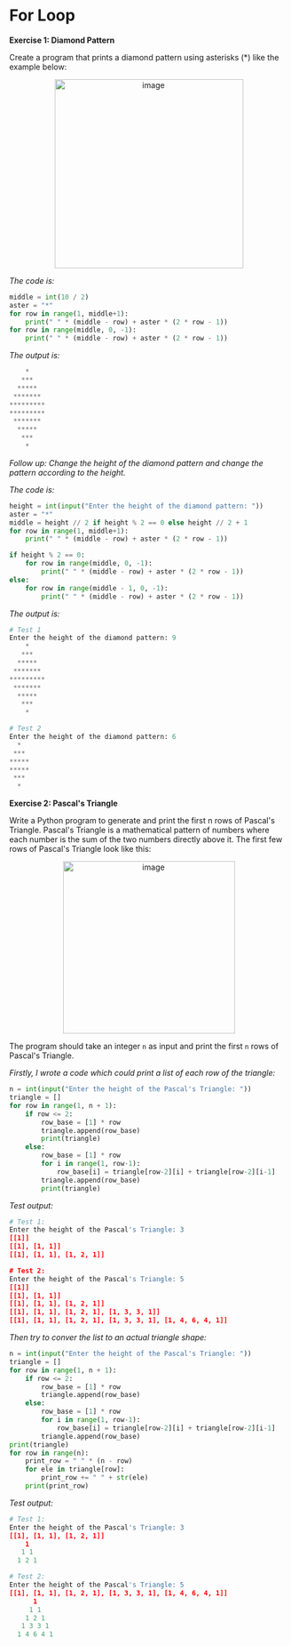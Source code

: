 # For Loop

**Exercise 1: Diamond Pattern**

Create a program that prints a diamond pattern using asterisks (*) like the example below:

<div align=center>
<img width="340" alt="image" src="https://github.com/ShiyuFan0820/CSLearningNote/assets/149340606/d00ef7cc-cc43-4c55-8c8c-e3bf707bf995">
</div>

_The code is:_
```py
middle = int(10 / 2)
aster = "*"
for row in range(1, middle+1):
    print(" " * (middle - row) + aster * (2 * row - 1))
for row in range(middle, 0, -1):
    print(" " * (middle - row) + aster * (2 * row - 1))
```

_The output is:_
```py
    *
   ***
  *****
 *******
*********
*********
 *******
  *****
   ***
    *
```

_Follow up: Change the height of the diamond pattern and change the pattern according to the height._

_The code is:_
```py
height = int(input("Enter the height of the diamond pattern: "))
aster = "*"
middle = height // 2 if height % 2 == 0 else height // 2 + 1
for row in range(1, middle+1):
    print(" " * (middle - row) + aster * (2 * row - 1))

if height % 2 == 0:
    for row in range(middle, 0, -1):
        print(" " * (middle - row) + aster * (2 * row - 1))
else:
    for row in range(middle - 1, 0, -1):
        print(" " * (middle - row) + aster * (2 * row - 1))
```

_The output is:_
```py
# Test 1
Enter the height of the diamond pattern: 9
    *
   ***
  *****
 *******
*********
 *******
  *****
   ***
    *

# Test 2
Enter the height of the diamond pattern: 6
  *
 ***
*****
*****
 ***
  *
```
**Exercise 2: Pascal's Triangle**

Write a Python program to generate and print the first n rows of Pascal's Triangle. Pascal's Triangle is a mathematical pattern of numbers where each number is the sum of the two numbers directly above it. The first few rows of Pascal's Triangle look like this:

<div align=center>
<img width="310" alt="image" src="https://github.com/ShiyuFan0820/CSLearningNote/assets/149340606/8660d19a-3c2a-408d-ac35-c8dd50d1b136">
</div>

The program  should take an integer `n` as input and print the first `n` rows of Pascal's Triangle.

_Firstly, I wrote a code which could print a list of each row of the triangle:_
```py
n = int(input("Enter the height of the Pascal's Triangle: "))
triangle = []
for row in range(1, n + 1):
    if row <= 2:
        row_base = [1] * row
        triangle.append(row_base)
        print(triangle)
    else:
        row_base = [1] * row
        for i in range(1, row-1):
            row_base[i] = triangle[row-2][i] + triangle[row-2][i-1]
        triangle.append(row_base)
        print(triangle)
```

_Test output:_
```py
# Test 1:
Enter the height of the Pascal's Triangle: 3
[[1]]
[[1], [1, 1]]
[[1], [1, 1], [1, 2, 1]]

# Test 2:
Enter the height of the Pascal's Triangle: 5
[[1]]
[[1], [1, 1]]
[[1], [1, 1], [1, 2, 1]]
[[1], [1, 1], [1, 2, 1], [1, 3, 3, 1]]
[[1], [1, 1], [1, 2, 1], [1, 3, 3, 1], [1, 4, 6, 4, 1]]
```

_Then try to conver the list to an actual triangle shape:_
```py
n = int(input("Enter the height of the Pascal's Triangle: "))
triangle = []
for row in range(1, n + 1):
    if row <= 2:
        row_base = [1] * row
        triangle.append(row_base)
    else:
        row_base = [1] * row
        for i in range(1, row-1):
            row_base[i] = triangle[row-2][i] + triangle[row-2][i-1]
        triangle.append(row_base)
print(triangle)
for row in range(n):
    print_row = " " * (n - row)
    for ele in triangle[row]:
        print_row += " " + str(ele)
    print(print_row)
```

_Test output:_
```py
# Test 1:
Enter the height of the Pascal's Triangle: 3
[[1], [1, 1], [1, 2, 1]]
    1
   1 1
  1 2 1

# Test 2:
Enter the height of the Pascal's Triangle: 5
[[1], [1, 1], [1, 2, 1], [1, 3, 3, 1], [1, 4, 6, 4, 1]]
      1
     1 1
    1 2 1
   1 3 3 1
  1 4 6 4 1
```

